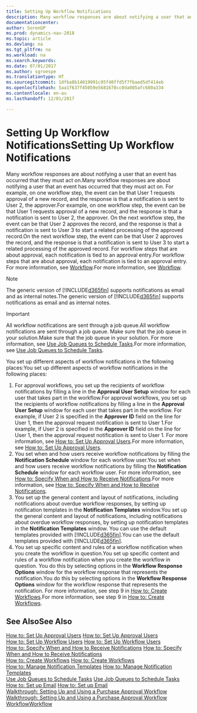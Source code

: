 ```yaml
---
title: Setting Up Workflow Notifications
description: Many workflow responses are about notifying a user that an event has occurred that they must act on. For example, on one workflow step, the event can be that User 1 requests approval of a new record, and the response is that a notification is sent to User 2, the approver. On the next workflow step, the event can be that User 2 approves the record, and the response is that a notification is sent to User 3 to start a related processing of the approved record. For workflow steps that are about approval, each notification is tied to an approval entry.
documentationcenter: 
author: SorenGP
ms.prod: dynamics-nav-2018
ms.topic: article
ms.devlang: na
ms.tgt_pltfrm: na
ms.workload: na
ms.search.keywords: 
ms.date: 07/01/2017
ms.author: sgroespe
ms.translationtype: HT
ms.sourcegitcommit: 1dfba8b14019991c95f40ffd5f7fbaed5df414eb
ms.openlocfilehash: 5aa1f637f45059e5681678cc0da085afc680a334
ms.contentlocale: en-au
ms.lasthandoff: 12/01/2017

---
```

# <a name="setting-up-workflow-notifications"></a><span data-ttu-id="9704a-106">Setting Up Workflow Notifications</span><span class="sxs-lookup"><span data-stu-id="9704a-106">Setting Up Workflow Notifications</span></span>
<span data-ttu-id="9704a-107">Many workflow responses are about notifying a user that an event has occurred that they must act on.</span><span class="sxs-lookup"><span data-stu-id="9704a-107">Many workflow responses are about notifying a user that an event has occurred that they must act on.</span></span> <span data-ttu-id="9704a-108">For example, on one workflow step, the event can be that User 1 requests approval of a new record, and the response is that a notification is sent to User 2, the approver.</span><span class="sxs-lookup"><span data-stu-id="9704a-108">For example, on one workflow step, the event can be that User 1 requests approval of a new record, and the response is that a notification is sent to User 2, the approver.</span></span> <span data-ttu-id="9704a-109">On the next workflow step, the event can be that User 2 approves the record, and the response is that a notification is sent to User 3 to start a related processing of the approved record.</span><span class="sxs-lookup"><span data-stu-id="9704a-109">On the next workflow step, the event can be that User 2 approves the record, and the response is that a notification is sent to User 3 to start a related processing of the approved record.</span></span> <span data-ttu-id="9704a-110">For workflow steps that are about approval, each notification is tied to an approval entry.</span><span class="sxs-lookup"><span data-stu-id="9704a-110">For workflow steps that are about approval, each notification is tied to an approval entry.</span></span> <span data-ttu-id="9704a-111">For more information, see [Workflow](across-workflow.md).</span><span class="sxs-lookup"><span data-stu-id="9704a-111">For more information, see [Workflow](across-workflow.md).</span></span>  

> [!NOTE]  
>  <span data-ttu-id="9704a-112">The generic version of [!INCLUDE[d365fin](includes/d365fin_md.md)] supports notifications as email and as internal notes.</span><span class="sxs-lookup"><span data-stu-id="9704a-112">The generic version of [!INCLUDE[d365fin](includes/d365fin_md.md)] supports notifications as email and as internal notes.</span></span>  

> [!IMPORTANT]  
>  <span data-ttu-id="9704a-113">All workflow notifications are sent through a job queue.</span><span class="sxs-lookup"><span data-stu-id="9704a-113">All workflow notifications are sent through a job queue.</span></span> <span data-ttu-id="9704a-114">Make sure that the job queue in your solution.</span><span class="sxs-lookup"><span data-stu-id="9704a-114">Make sure that the job queue in your solution.</span></span> <span data-ttu-id="9704a-115">For more information, see [Use Job Queues to Schedule Tasks](admin-job-queues-schedule-tasks.md).</span><span class="sxs-lookup"><span data-stu-id="9704a-115">For more information, see [Use Job Queues to Schedule Tasks](admin-job-queues-schedule-tasks.md).</span></span>

<span data-ttu-id="9704a-116">You set up different aspects of workflow notifications in the following places:</span><span class="sxs-lookup"><span data-stu-id="9704a-116">You set up different aspects of workflow notifications in the following places:</span></span>  

1.  <span data-ttu-id="9704a-117">For approval workflows, you set up the recipients of workflow notifications by filling a line in the **Approval User Setup** window for each user that takes part in the workflow.</span><span class="sxs-lookup"><span data-stu-id="9704a-117">For approval workflows, you set up the recipients of workflow notifications by filling a line in the **Approval User Setup** window for each user that takes part in the workflow.</span></span> <span data-ttu-id="9704a-118">For example, if User 2 is specified in the **Approver ID** field on the line for User 1, then the approval request notification is sent to User 1.</span><span class="sxs-lookup"><span data-stu-id="9704a-118">For example, if User 2 is specified in the **Approver ID** field on the line for User 1, then the approval request notification is sent to User 1.</span></span> <span data-ttu-id="9704a-119">For more information, see [How to: Set Up Approval Users](across-how-to-set-up-approval-users.md).</span><span class="sxs-lookup"><span data-stu-id="9704a-119">For more information, see [How to: Set Up Approval Users](across-how-to-set-up-approval-users.md).</span></span>  
2.  <span data-ttu-id="9704a-120">You set when and how users receive workflow notifications by filling the **Notification Schedule** window for each workflow user.</span><span class="sxs-lookup"><span data-stu-id="9704a-120">You set when and how users receive workflow notifications by filling the **Notification Schedule** window for each workflow user.</span></span> <span data-ttu-id="9704a-121">For more information, see [How to: Specify When and How to Receive Notifications](across-how-to-specify-when-and-how-to-receive-notifications.md).</span><span class="sxs-lookup"><span data-stu-id="9704a-121">For more information, see [How to: Specify When and How to Receive Notifications](across-how-to-specify-when-and-how-to-receive-notifications.md).</span></span>  
3.  <span data-ttu-id="9704a-122">You set up the general content and layout of notifications, including notifications about overdue workflow responses, by setting up notification templates in the **Notification Templates** window.</span><span class="sxs-lookup"><span data-stu-id="9704a-122">You set up the general content and layout of notifications, including notifications about overdue workflow responses, by setting up notification templates in the **Notification Templates** window.</span></span> <span data-ttu-id="9704a-123">You can use the default templates provided with [!INCLUDE[d365fin](includes/d365fin_md.md)].</span><span class="sxs-lookup"><span data-stu-id="9704a-123">You can use the default templates provided with [!INCLUDE[d365fin](includes/d365fin_md.md)].</span></span>  
4.  <span data-ttu-id="9704a-124">You set up specific content and rules of a workflow notification when you create the workflow in question.</span><span class="sxs-lookup"><span data-stu-id="9704a-124">You set up specific content and rules of a workflow notification when you create the workflow in question.</span></span> <span data-ttu-id="9704a-125">You do this by selecting options in the **Workflow Response Options** window for the workflow response that represents the notification.</span><span class="sxs-lookup"><span data-stu-id="9704a-125">You do this by selecting options in the **Workflow Response Options** window for the workflow response that represents the notification.</span></span> <span data-ttu-id="9704a-126">For more information, see step 9 in [How to: Create Workflows](across-how-to-create-workflows.md).</span><span class="sxs-lookup"><span data-stu-id="9704a-126">For more information, see step 9 in [How to: Create Workflows](across-how-to-create-workflows.md).</span></span>  

## <a name="see-also"></a><span data-ttu-id="9704a-127">See Also</span><span class="sxs-lookup"><span data-stu-id="9704a-127">See Also</span></span>  
 <span data-ttu-id="9704a-128">[How to: Set Up Approval Users](across-how-to-set-up-approval-users.md) </span><span class="sxs-lookup"><span data-stu-id="9704a-128">[How to: Set Up Approval Users](across-how-to-set-up-approval-users.md) </span></span>  
 <span data-ttu-id="9704a-129">[How to: Set Up Workflow Users](across-how-to-set-up-workflow-users.md) </span><span class="sxs-lookup"><span data-stu-id="9704a-129">[How to: Set Up Workflow Users](across-how-to-set-up-workflow-users.md) </span></span>  
 <span data-ttu-id="9704a-130">[How to: Specify When and How to Receive Notifications](across-how-to-specify-when-and-how-to-receive-notifications.md) </span><span class="sxs-lookup"><span data-stu-id="9704a-130">[How to: Specify When and How to Receive Notifications](across-how-to-specify-when-and-how-to-receive-notifications.md) </span></span>  
 <span data-ttu-id="9704a-131">[How to: Create Workflows](across-how-to-create-workflows.md) </span><span class="sxs-lookup"><span data-stu-id="9704a-131">[How to: Create Workflows](across-how-to-create-workflows.md) </span></span>  
 <span data-ttu-id="9704a-132">[How to: Manage Notification Templates](across-how-to-manage-notification-templates.md) </span><span class="sxs-lookup"><span data-stu-id="9704a-132">[How to: Manage Notification Templates](across-how-to-manage-notification-templates.md) </span></span>  
 <span data-ttu-id="9704a-133">[Use Job Queues to Schedule Tasks](admin-job-queues-schedule-tasks.md) </span><span class="sxs-lookup"><span data-stu-id="9704a-133">[Use Job Queues to Schedule Tasks](admin-job-queues-schedule-tasks.md) </span></span>  
 <span data-ttu-id="9704a-134">[How to: Set up Email](madeira-how-setup-email.md) </span><span class="sxs-lookup"><span data-stu-id="9704a-134">[How to: Set up Email](madeira-how-setup-email.md) </span></span>  
 <span data-ttu-id="9704a-135">[Walkthrough: Setting Up and Using a Purchase Approval Workflow](walkthrough-setting-up-and-using-a-purchase-approval-workflow.md) </span><span class="sxs-lookup"><span data-stu-id="9704a-135">[Walkthrough: Setting Up and Using a Purchase Approval Workflow](walkthrough-setting-up-and-using-a-purchase-approval-workflow.md) </span></span>  
 [<span data-ttu-id="9704a-136">Workflow</span><span class="sxs-lookup"><span data-stu-id="9704a-136">Workflow</span></span>](across-workflow.md)   

